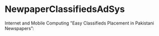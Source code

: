 # NewpaperClassifiedsAdSys
Internet and Mobile Computing "Easy Classifieds Placement in Pakistani Newspapers”:
